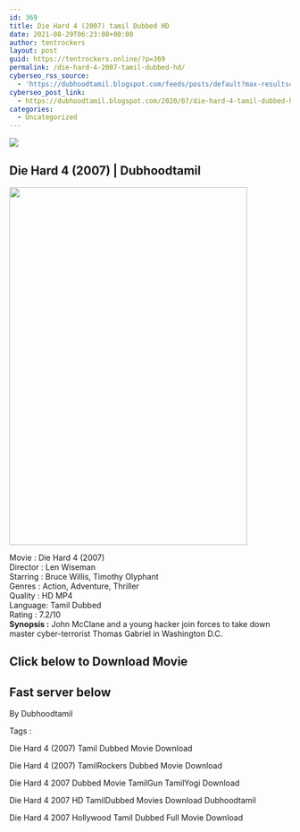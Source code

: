 ```yaml
---
id: 369
title: Die Hard 4 (2007) tamil Dubbed HD
date: 2021-08-29T06:23:08+00:00
author: tentrockers
layout: post
guid: https://tentrockers.online/?p=369
permalink: /die-hard-4-2007-tamil-dubbed-hd/
cyberseo_rss_source:
  - 'https://dubhoodtamil.blogspot.com/feeds/posts/default?max-results=150&start-index=151'
cyberseo_post_link:
  - https://dubhoodtamil.blogspot.com/2020/07/die-hard-4-tamil-dubbed-hd.html
categories:
  - Uncategorized
---
```

<div class="media_block">
  <img src="https://1.bp.blogspot.com/-y9EPzV9w_7c/XwA3BZ9RigI/AAAAAAAABqc/Wa7OCu3pU0Q7Jm5tJSl5BpUztRn-b3lvgCNcBGAsYHQ/s72-c/024b14a99d72b07e884079a1a9e29806.jpg" class="media_thumbnail" />
</div>

<div dir="ltr" trbidi="on" readability="21.533242876526">
  <h2>
    <span>Die Hard 4 (2007) | Dubhoodtamil</span>
  </h2>
  
  <div class="separator">
    <a href="https://1.bp.blogspot.com/-y9EPzV9w_7c/XwA3BZ9RigI/AAAAAAAABqc/Wa7OCu3pU0Q7Jm5tJSl5BpUztRn-b3lvgCNcBGAsYHQ/s1600/024b14a99d72b07e884079a1a9e29806.jpg" imageanchor="1"><img loading="lazy" border="0" data-original-height="1500" data-original-width="1000" height="640" src="https://1.bp.blogspot.com/-y9EPzV9w_7c/XwA3BZ9RigI/AAAAAAAABqc/Wa7OCu3pU0Q7Jm5tJSl5BpUztRn-b3lvgCNcBGAsYHQ/s640/024b14a99d72b07e884079a1a9e29806.jpg" width="426" /></a>
  </div>
  
  <p>
    Movie<span> </span>:<span> </span>Die Hard 4 (2007)<br />Director<span> </span>:<span> </span>Len Wiseman<br />Starring<span> </span>:<span> </span>Bruce Willis, Timothy Olyphant<br />Genres<span> </span>:<span> </span>Action, Adventure, Thriller<br />Quality<span> </span>:<span> </span>HD MP4<br />Language:<span> </span>Tamil Dubbed<br />Rating<span> </span>:<span> </span>7.2/10<br /><b>Synopsis :</b> John McClane and a young hacker join forces to take down master cyber-terrorist Thomas Gabriel in Washington D.C.
  </p>
  
  <h2>
    <span>Click below to Download Movie</span>
  </h2>
  
  <h2>
    <span>Fast server below</span>
  </h2>
  
  <p>
    <span>By Dubhoodtamil</span>
  </p>
  
  <p>
    <span>Tags :</span>
  </p>
  
  <p>
    <span>Die Hard 4 (2007) Tamil Dubbed Movie Download</span>
  </p>
  
  <p>
    <span>Die Hard 4 (2007) TamilRockers Dubbed Movie Download</span>
  </p>
  
  <p>
    <span>Die Hard 4 2007 Dubbed Movie TamilGun TamilYogi Download</span>
  </p>
  
  <p>
    <span>Die Hard 4 2007 HD TamilDubbed Movies Download Dubhoodtamil</span>
  </p>
  
  <p>
    <span>Die Hard 4 2007 Hollywood Tamil Dubbed Full Movie Download</span>
  </p>
</div>